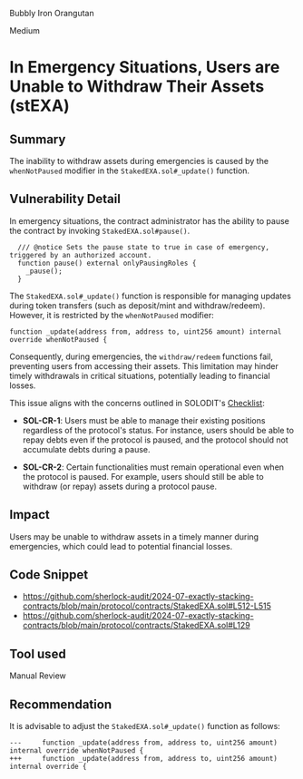 Bubbly Iron Orangutan

Medium

# In Emergency Situations, Users are Unable to Withdraw Their Assets (stEXA)

## Summary
The inability to withdraw assets during emergencies is caused by the `whenNotPaused` modifier in the `StakedEXA.sol#_update()` function.

## Vulnerability Detail
In emergency situations, the contract administrator has the ability to pause the contract by invoking `StakedEXA.sol#pause()`.
```solidity
  /// @notice Sets the pause state to true in case of emergency, triggered by an authorized account.
  function pause() external onlyPausingRoles {
    _pause();
  }
```

The `StakedEXA.sol#_update()` function is responsible for managing updates during token transfers (such as deposit/mint and withdraw/redeem). However, it is restricted by the `whenNotPaused` modifier:
```solidity
function _update(address from, address to, uint256 amount) internal override whenNotPaused {
```

Consequently, during emergencies, the `withdraw/redeem` functions fail, preventing users from accessing their assets. This limitation may hinder timely withdrawals in critical situations, potentially leading to financial losses.

This issue aligns with the concerns outlined in SOLODIT's [Checklist](https://solodit.xyz/checklist):

- **SOL-CR-1**: Users must be able to manage their existing positions regardless of the protocol's status. For instance, users should be able to repay debts even if the protocol is paused, and the protocol should not accumulate debts during a pause.

- **SOL-CR-2**: Certain functionalities must remain operational even when the protocol is paused. For example, users should still be able to withdraw (or repay) assets during a protocol pause.

## Impact
Users may be unable to withdraw assets in a timely manner during emergencies, which could lead to potential financial losses.

## Code Snippet
- https://github.com/sherlock-audit/2024-07-exactly-stacking-contracts/blob/main/protocol/contracts/StakedEXA.sol#L512-L515
- https://github.com/sherlock-audit/2024-07-exactly-stacking-contracts/blob/main/protocol/contracts/StakedEXA.sol#L129

## Tool used

Manual Review

## Recommendation
It is advisable to adjust the `StakedEXA.sol#_update()` function as follows:
```solidity
---     function _update(address from, address to, uint256 amount) internal override whenNotPaused {
+++     function _update(address from, address to, uint256 amount) internal override {
```